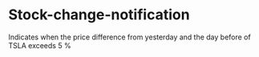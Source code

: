 # Stock-change-notification
Indicates when the price difference from yesterday and the day before of TSLA exceeds 5 % 
